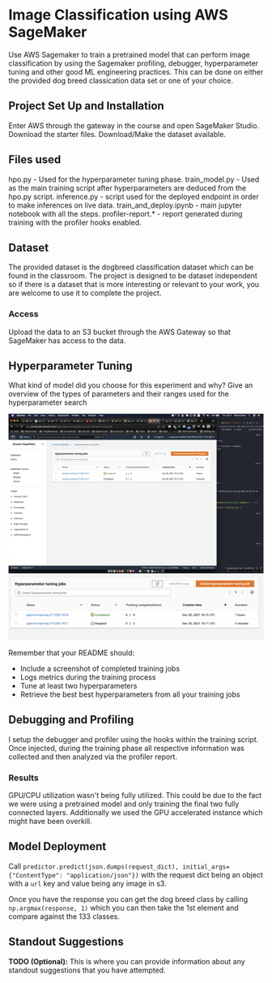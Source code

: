 # Image Classification using AWS SageMaker

Use AWS Sagemaker to train a pretrained model that can perform image classification by using the Sagemaker profiling, debugger, hyperparameter tuning and other good ML engineering practices. This can be done on either the provided dog breed classication data set or one of your choice.

## Project Set Up and Installation
Enter AWS through the gateway in the course and open SageMaker Studio.
Download the starter files.
Download/Make the dataset available.

## Files used
hpo.py - Used for the hyperparameter tuning phase.
train_model.py - Used as the main training script after hyperparameters are deduced from the hpo.py script.
inference.py - script used for the deployed endpoint in order to make inferences on live data.
train_and_deploy.ipynb - main jupyter notebook with all the steps.
profiler-report.* - report generated during training with the profiler hooks enabled.

## Dataset
The provided dataset is the dogbreed classification dataset which can be found in the classroom.
The project is designed to be dataset independent so if there is a dataset that is more interesting or relevant to your work, you are welcome to use it to complete the project.

### Access
Upload the data to an S3 bucket through the AWS Gateway so that SageMaker has access to the data.

## Hyperparameter Tuning
What kind of model did you choose for this experiment and why? Give an overview of the types of parameters and their ranges used for the hyperparameter search

![Hp tuning](hp-tuning.png "hyper parameter tuning")
![training](training.png "training job")


Remember that your README should:
- Include a screenshot of completed training jobs
- Logs metrics during the training process
- Tune at least two hyperparameters
- Retrieve the best best hyperparameters from all your training jobs

## Debugging and Profiling
I setup the debugger and profiler using the hooks within the training script. Once injected, during the training phase all respective information was collected and then analyzed via the profiler report.

### Results
GPU/CPU utilization wasn't being fully utilized. This could be due to the fact we were using a pretrained model and only training the final two fully connected layers. Additionally we used the GPU accelerated instance which might have been overkill.


## Model Deployment
Call `predictor.predict(json.dumps(request_dict), initial_args={"ContentType": "application/json"})` with the request dict being an object with a `url` key and value being any image in s3.

Once you have the response you can get the dog breed class by calling `np.argmax(response, 1)` which you can then take the 1st element and compare against the 133 classes.

## Standout Suggestions
**TODO (Optional):** This is where you can provide information about any standout suggestions that you have attempted.

